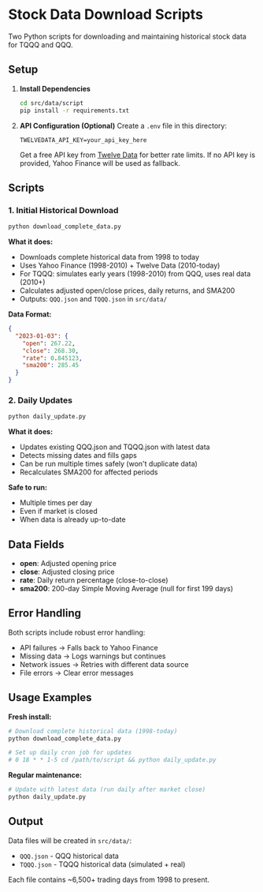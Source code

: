 # Stock Data Download Scripts

Two Python scripts for downloading and maintaining historical stock data for TQQQ and QQQ.

## Setup

1. **Install Dependencies**
   ```bash
   cd src/data/script
   pip install -r requirements.txt
   ```

2. **API Configuration (Optional)**
   Create a `.env` file in this directory:
   ```
   TWELVEDATA_API_KEY=your_api_key_here
   ```
   
   Get a free API key from [Twelve Data](https://twelvedata.com/) for better rate limits.
   If no API key is provided, Yahoo Finance will be used as fallback.

## Scripts

### 1. Initial Historical Download
```bash
python download_complete_data.py
```

**What it does:**
- Downloads complete historical data from 1998 to today
- Uses Yahoo Finance (1998-2010) + Twelve Data (2010-today) 
- For TQQQ: simulates early years (1998-2010) from QQQ, uses real data (2010+)
- Calculates adjusted open/close prices, daily returns, and SMA200
- Outputs: `QQQ.json` and `TQQQ.json` in `src/data/`

**Data Format:**
```json
{
  "2023-01-03": {
    "open": 267.22,
    "close": 268.30,
    "rate": 0.845123,
    "sma200": 285.45
  }
}
```

### 2. Daily Updates
```bash
python daily_update.py
```

**What it does:**
- Updates existing QQQ.json and TQQQ.json with latest data
- Detects missing dates and fills gaps
- Can be run multiple times safely (won't duplicate data)
- Recalculates SMA200 for affected periods

**Safe to run:**
- Multiple times per day
- Even if market is closed
- When data is already up-to-date

## Data Fields

- **open**: Adjusted opening price
- **close**: Adjusted closing price  
- **rate**: Daily return percentage (close-to-close)
- **sma200**: 200-day Simple Moving Average (null for first 199 days)

## Error Handling

Both scripts include robust error handling:
- API failures → Falls back to Yahoo Finance
- Missing data → Logs warnings but continues
- Network issues → Retries with different data source
- File errors → Clear error messages

## Usage Examples

**Fresh install:**
```bash
# Download complete historical data (1998-today)
python download_complete_data.py

# Set up daily cron job for updates
# 0 18 * * 1-5 cd /path/to/script && python daily_update.py
```

**Regular maintenance:**
```bash
# Update with latest data (run daily after market close)
python daily_update.py
```

## Output

Data files will be created in `src/data/`:
- `QQQ.json` - QQQ historical data
- `TQQQ.json` - TQQQ historical data (simulated + real)

Each file contains ~6,500+ trading days from 1998 to present.
